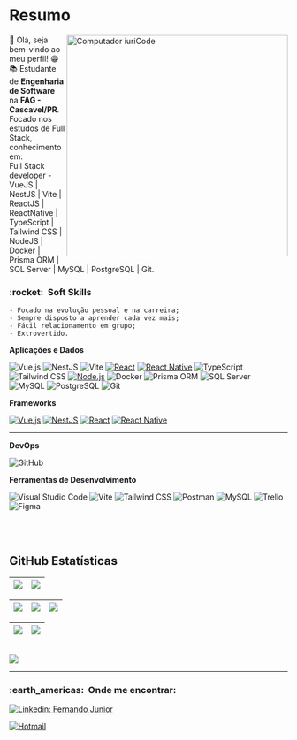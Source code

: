 # Resumo
<img src="https://raw.githubusercontent.com/MicaelliMedeiros/micaellimedeiros/master/image/computer-illustration.png" min-width="400px" max-width="400px" width="400px" align="right" alt="Computador iuriCode">

<p align="left"> 
  👋 Olá, seja bem-vindo ao meu perfil! 😁<br>
  📚 Estudante de <strong>Engenharia de Software</strong> na <strong>FAG - Cascavel/PR</strong>.<br>
  Focado nos estudos de Full Stack, conhecimento em:<br>
  Full Stack developer - VueJS | NestJS | Vite | ReactJS | ReactNative | TypeScript | Tailwind CSS | NodeJS | Docker | Prisma ORM | SQL Server | MySQL | PostgreSQL | Git.
</p>

<h3> :rocket: &nbsp;Soft Skills </h3>

    - Focado na evolução pessoal e na carreira;
    - Sempre disposto a aprender cada vez mais;
    - Fácil relacionamento em grupo;
    - Extrovertido.


**Aplicações e Dados**

![Vue.js](https://img.shields.io/badge/Vue.js-333333?style=flat&logo=vue.js&logoColor=4FC08D)
![NestJS](https://img.shields.io/badge/NestJS-333333?style=flat&logo=nestjs&logoColor=E0234E)
![Vite](https://img.shields.io/badge/Vite-333333?style=flat&logo=vite&logoColor=646CFF)
[![React](https://img.shields.io/badge/React-333333?style=flat&logo=react&logoColor=61DAFB)](https://reactjs.org/)
[![React Native](https://img.shields.io/badge/React_Native-333333?style=flat&logo=react&logoColor=61DAFB)](https://reactnative.dev/)
![TypeScript](https://img.shields.io/badge/TypeScript-333333?style=flat&logo=typescript&logoColor=3178C6)
![Tailwind CSS](https://img.shields.io/badge/Tailwind_CSS-333333?style=flat&logo=tailwind-css&logoColor=38B2AC)
[![Node.js](https://img.shields.io/badge/Node.js-333333?style=flat&logo=node.js&logoColor=339933)](https://nodejs.org/)
![Docker](https://img.shields.io/badge/Docker-333333?style=flat&logo=docker&logoColor=2496ED)
![Prisma ORM](https://img.shields.io/badge/Prisma_ORM-333333?style=flat&logo=prisma&logoColor=2D3748)
![SQL Server](https://img.shields.io/badge/SQL_Server-333333?style=flat&logo=microsoft%20sql%20server&logoColor=CC2927)
![MySQL](https://img.shields.io/badge/MySQL-333333?style=flat&logo=mysql&logoColor=4479A1)
![PostgreSQL](https://img.shields.io/badge/PostgreSQL-333333?style=flat&logo=postgresql&logoColor=336791)
![Git](https://img.shields.io/badge/Git-333333?style=flat&logo=git&logoColor=F05032)

  

  **Frameworks**

  [![Vue.js](https://img.shields.io/badge/Vue.js-333333?style=flat&logo=vue.js&logoColor=4FC08D)](https://vuejs.org/)
  [![NestJS](https://img.shields.io/badge/NestJS-333333?style=flat&logo=nestjs&logoColor=E0234E)](https://nestjs.com/)
  [![React](https://img.shields.io/badge/React-333333?style=flat&logo=react&logoColor=61DAFB)](https://reactjs.org/)
  [![React Native](https://img.shields.io/badge/React_Native-333333?style=flat&logo=react&logoColor=61DAFB)](https://reactnative.dev/)

  
<hr>

**DevOps**

  ![GitHub](https://img.shields.io/badge/-GitHub-333333?style=flat&logo=github)
 
**Ferramentas de Desenvolvimento**

![Visual Studio Code](https://img.shields.io/badge/-Visual%20Studio%20Code-333333?style=flat&logo=visual-studio-code&logoColor=007ACC)
![Vite](https://img.shields.io/badge/Vite-333333?style=flat&logo=vite&logoColor=646CFF)
![Tailwind CSS](https://img.shields.io/badge/Tailwind_CSS-333333?style=flat&logo=tailwind-css&logoColor=38B2AC)
![Postman](https://img.shields.io/badge/-Postman-333333?style=flat&logo=postman&logoColor=FF6C37)
![MySQL](https://img.shields.io/badge/-MySQL-333333?style=flat&logo=mysql&logoColor=007ACC)
![Trello](https://img.shields.io/badge/-Trello-333333?style=flat&logo=trello&logoColor=0079BF)
![Figma](https://img.shields.io/badge/-Figma-333333?style=flat&logo=figma&logoColor=F24E1E)

  
<br/>

<br>

## **GitHub Estatísticas**

| ![](https://github-readme-stats.vercel.app/api?username=fernandojr0410&show_icons=true&theme=dracula&include_all_commits=true&count_private=true) | ![](https://github-readme-stats.vercel.app/api/top-langs/?username=fernandojr0410&layout=compact&langs_count=7&theme=dracula) |
| :-: | :-: |

| ![](http://github-profile-summary-cards.vercel.app/api/cards/stats?username=fernandojr0410&theme=dracula) | ![](http://github-profile-summary-cards.vercel.app/api/cards/repos-per-language?username=fernandojr0410&hide=Html&theme=dracula) | ![](http://github-profile-summary-cards.vercel.app/api/cards/most-commit-language?username=fernandojr0410&theme=dracula) |
| :-: | :-: | :-: |

| ![](http://github-profile-summary-cards.vercel.app/api/cards/profile-details?username=fernandojr0410&theme=dracula) | ![](https://github-readme-streak-stats.herokuapp.com/?user=fernandojr0410&hide_border=true&date_format=M%20j%5B%2C%20Y%5D&background=2D3742&stroke=2D3742&ring=6bbbca&fire=6bbbca&currStreakNum=fff&sideNums=6bbbca&currStreakLabel=6bbbca&sideLabels=fff&dates=fff) |
| :-: | :-: |
  
<br>
<img src="https://img.shields.io/static/v1?label=Overview&message=Fernando%20Junior&color=f8efd4&style=for-the-badge&logo=GitHub">
<hr>
<h3> :earth_americas: &nbsp;Onde me encontrar: </h3> 

[![Linkedin: Fernando Junior](https://img.shields.io/badge/-Fernando%20Junior-blue?style=flat-square&logo=Linkedin&logoColor=white&link=)](https://www.linkedin.com/in/fernando-junior-118a56185/)

[![Hotmail](https://img.shields.io/badge/-fernando.junior300@hotmail.com-006bed?style=flat-square&logo=Gmail&logoColor=white&link=mailto:SEU-EMAIL)](mailto:fernando.junior300@hotmail.com)
